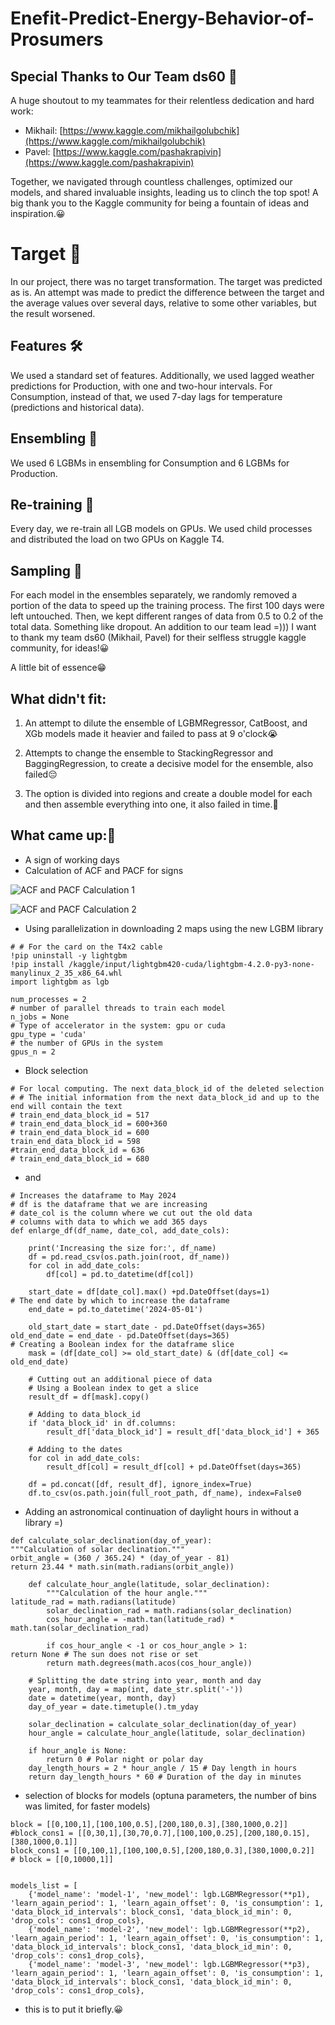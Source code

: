 # Enefit-Predict-Energy-Behavior-of-Prosumers

## Special Thanks to Our Team ds60 🌟

A huge shoutout to my teammates for their relentless dedication and hard work:

- Mikhail: [https://www.kaggle.com/mikhailgolubchik](https://www.kaggle.com/mikhailgolubchik)
- Pavel: [https://www.kaggle.com/pashakrapivin](https://www.kaggle.com/pashakrapivin)

Together, we navigated through countless challenges, optimized our models, and shared invaluable insights, leading us to clinch the top spot! A big thank you to the Kaggle community for being a fountain of ideas and inspiration.😀


# Target 🎯

In our project, there was no target transformation. The target was predicted as is. An attempt was made to predict the difference between the target and the average values over several days, relative to some other variables, but the result worsened.

## Features 🛠️

We used a standard set of features. Additionally, we used lagged weather predictions for Production, with one and two-hour intervals. For Consumption, instead of that, we used 7-day lags for temperature (predictions and historical data).

## Ensembling 🤝

We used 6 LGBMs in ensembling for Consumption and 6 LGBMs for Production.

## Re-training 🔄

Every day, we re-train all LGB models on GPUs. We used child processes and distributed the load on two GPUs on Kaggle T4.

## Sampling 🎲

For each model in the ensembles separately, we randomly removed a portion of the data to speed up the training process. The first 100 days were left untouched. Then, we kept different ranges of data from 0.5 to 0.2 of the total data. Something like dropout. An addition to our team lead =))) I want to thank my team ds60 (Mikhail, Pavel) for their selfless struggle kaggle community, for ideas!😀

A little bit of essence😁

## What didn't fit:

1) An attempt to dilute the ensemble of LGBMRegressor, CatBoost, and XGb models made it heavier and failed to pass at 9 o'clock😭

2) Attempts to change the ensemble to StackingRegressor and BaggingRegression, to create a decisive model for the ensemble, also failed😔

3) The option is divided into regions and create a double model for each and then assemble everything into one, it also failed in time.🥺

## What came up:🚀

- A sign of working days
- Calculation of ACF and PACF for signs 

![ACF and PACF Calculation 1](https://www.googleapis.com/download/storage/v1/b/kaggle-forum-message-attachments/o/inbox%2F13372827%2Fb30ee7434e24a2385fe73e78ee354a35%2F__results___22_0.png?generation=1706931601517243&alt=media)

![ACF and PACF Calculation 2](https://www.googleapis.com/download/storage/v1/b/kaggle-forum-message-attachments/o/inbox%2F13372827%2F5cf809671cdff8793a932a7c73ab8318%2F__results___23_0.png?generation=1706931617739602&alt=media)

- Using parallelization in downloading 2 maps using the new LGBM library


```
# # For the card on the T4x2 cable
!pip uninstall -y lightgbm
!pip install /kaggle/input/lightgbm420-cuda/lightgbm-4.2.0-py3-none-manylinux_2_35_x86_64.whl
import lightgbm as lgb

num_processes = 2
# number of parallel threads to train each model
n_jobs = None
# Type of accelerator in the system: gpu or cuda
gpu_type = 'cuda'
# the number of GPUs in the system
gpus_n = 2
```
- Block selection
```
# For local computing. The next data_block_id of the deleted selection
# # The initial information from the next data_block_id and up to the end will contain the text
# train_end_data_block_id = 517
# train_end_data_block_id = 600+360
# train_end_data_block_id = 600
train_end_data_block_id = 598
#train_end_data_block_id = 636
# train_end_data_block_id = 680
```
- and
```
# Increases the dataframe to May 2024
# df is the dataframe that we are increasing
# date_col is the column where we cut out the old data
# columns with data to which we add 365 days
def enlarge_df(df_name, date_col, add_date_cols):

    print('Increasing the size for:', df_name)
    df = pd.read_csv(os.path.join(root, df_name))
    for col in add_date_cols:
        df[col] = pd.to_datetime(df[col])
    
    start_date = df[date_col].max() +pd.DateOffset(days=1)
# The end date by which to increase the dataframe    
    end_date = pd.to_datetime('2024-05-01')
    
    old_start_date = start_date - pd.DateOffset(days=365)
old_end_date = end_date - pd.DateOffset(days=365)
# Creating a Boolean index for the dataframe slice
    mask = (df[date_col] >= old_start_date) & (df[date_col] <= old_end_date)
    
    # Cutting out an additional piece of data
    # Using a Boolean index to get a slice
    result_df = df[mask].copy()

    # Adding to data_block_id
    if 'data_block_id' in df.columns:
        result_df['data_block_id'] = result_df['data_block_id'] + 365

    # Adding to the dates
    for col in add_date_cols:
        result_df[col] = result_df[col] + pd.DateOffset(days=365)
    
    df = pd.concat([df, result_df], ignore_index=True)
    df.to_csv(os.path.join(full_root_path, df_name), index=False0
```
- Adding an astronomical continuation of daylight hours in without a library =)
```
def calculate_solar_declination(day_of_year):
"""Calculation of solar declination."""
orbit_angle = (360 / 365.24) * (day_of_year - 81)
return 23.44 * math.sin(math.radians(orbit_angle))

    def calculate_hour_angle(latitude, solar_declination):
        """Calculation of the hour angle."""
latitude_rad = math.radians(latitude)
        solar_declination_rad = math.radians(solar_declination)
        cos_hour_angle = -math.tan(latitude_rad) * math.tan(solar_declination_rad)

        if cos_hour_angle < -1 or cos_hour_angle > 1:
return None # The sun does not rise or set
        return math.degrees(math.acos(cos_hour_angle))

    # Splitting the date string into year, month and day
    year, month, day = map(int, date_str.split('-'))
    date = datetime(year, month, day)
    day_of_year = date.timetuple().tm_yday

    solar_declination = calculate_solar_declination(day_of_year)
    hour_angle = calculate_hour_angle(latitude, solar_declination)

    if hour_angle is None:
        return 0 # Polar night or polar day
    day_length_hours = 2 * hour_angle / 15 # Day length in hours
    return day_length_hours * 60 # Duration of the day in minutes
```
- selection of blocks for models  (optuna parameters, the number of bins was limited, for faster models)
```
block = [[0,100,1],[100,100,0.5],[200,180,0.3],[380,1000,0.2]]
#block_cons1 = [[0,30,1],[30,70,0.7],[100,100,0.25],[200,180,0.15],[380,1000,0.1]]
block_cons1 = [[0,100,1],[100,100,0.5],[200,180,0.3],[380,1000,0.2]]
# block = [[0,10000,1]]


models_list = [
    {'model_name': 'model-1', 'new_model': lgb.LGBMRegressor(**p1), 'learn_again_period': 1, 'learn_again_offset': 0, 'is_consumption': 1, 'data_block_id_intervals': block_cons1, 'data_block_id_min': 0, 'drop_cols': cons1_drop_cols},
    {'model_name': 'model-2', 'new_model': lgb.LGBMRegressor(**p2), 'learn_again_period': 1, 'learn_again_offset': 0, 'is_consumption': 1, 'data_block_id_intervals': block_cons1, 'data_block_id_min': 0, 'drop_cols': cons1_drop_cols},
    {'model_name': 'model-3', 'new_model': lgb.LGBMRegressor(**p3), 'learn_again_period': 1, 'learn_again_offset': 0, 'is_consumption': 1, 'data_block_id_intervals': block_cons1, 'data_block_id_min': 0, 'drop_cols': cons1_drop_cols},

```

- this is to put it briefly.😀
